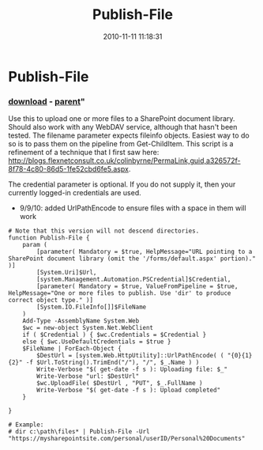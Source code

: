 ﻿---
pid:            2356
parent:         2126
children:       
poster:         asdfads
title:          Publish-File
date:           2010-11-11 11:18:31
format:         posh
---

# Publish-File

### [download](2356.ps1) - [parent](2126.md)"

Use this to upload one or more files to a SharePoint document library. Should also work with any WebDAV service, although that hasn't been tested. The filename parameter expects fileinfo objects. Easiest way to do so is to pass them on the pipeline from Get-ChildItem.  This script is a refinement of a technique that I first saw here: http://blogs.flexnetconsult.co.uk/colinbyrne/PermaLink,guid,a326572f-8f78-4c80-86d5-1fe52cbd6fe5.aspx.

The credential parameter is optional. If you do not supply it, then your currently logged-in credentials are used.

* 9/9/10: added UrlPathEncode to ensure files with a space in them will work

```posh
# Note that this version will not descend directories.
function Publish-File {
	param (
		[parameter( Mandatory = $true, HelpMessage="URL pointing to a SharePoint document library (omit the '/forms/default.aspx' portion)." )]
		[System.Uri]$Url,
		[system.Management.Automation.PSCredential]$Credential,
		[parameter( Mandatory = $true, ValueFromPipeline = $true, HelpMessage="One or more files to publish. Use 'dir' to produce correct object type." )]
		[System.IO.FileInfo[]]$FileName
	)
	Add-Type -AssemblyName System.Web
	$wc = new-object System.Net.WebClient
	if ( $Credential ) { $wc.Credentials = $Credential }
	else { $wc.UseDefaultCredentials = $true }
	$FileName | ForEach-Object {
		$DestUrl = [system.Web.HttpUtility]::UrlPathEncode( ( "{0}{1}{2}" -f $Url.ToString().TrimEnd("/"), "/", $_.Name ) )
		Write-Verbose "$( get-date -f s ): Uploading file: $_"
		Write-Verbose "url: $DestUrl"
		$wc.UploadFile( $DestUrl , "PUT", $_.FullName )
		Write-Verbose "$( get-date -f s ): Upload completed"
	}
	
}

# Example:
# dir c:\path\files* | Publish-File -Url "https://mysharepointsite.com/personal/userID/Personal%20Documents"
```

